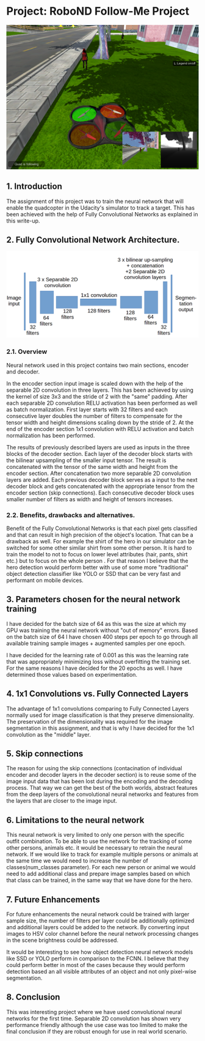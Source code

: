 # Project: RoboND Follow-Me Project

![Simulator Screenshot](sim_screenshot.png)

## 1. Introduction

The assignment of this project was to train the neural network that will enable the quadcopter in the Udacity's simulator to track a target. This has been achieved with the help of Fully Convolutional Networks as explained in this write-up.

## 2. Fully Convolutional Network Architecture.

![FCN Graph](FCN_graph.png)

### 2.1. Overview

Neural network used in this project contains two main sections, encoder and decoder.

In the encoder section input image is scaled down with the help of the separable 2D convolution in three layers. This has been achieved by using the kernel of size 3x3 and the stride of 2 with the "same" padding. After each separable 2D convolution RELU activation has been performed as well as batch normalization. First layer starts with 32 filters and each consecutive layer doubles the number of filters to compensate for the tensor width and height dimensions scaling down by the stride of 2. At the end of the encoder section 1x1 convolution with RELU activation and batch normalization has been performed.

The results of previously described layers are used as inputs in the three blocks of the decoder section. Each layer of the decoder block starts with the bilinear upsampling of the smaller input tensor. The result is concatenated with the tensor of the same width and height from the encoder section. After concatenation two more separable 2D convolution layers are added. Each previous decoder block serves as a input to the next decoder block and gets concatenated with the appropriate tensor from the encoder section (skip connections). Each consecutive decoder block uses smaller number of filters as width and height of tensors increases.

### 2.2. Benefits, drawbacks and alternatives.

Benefit of the Fully Convolutional Networks is that each pixel gets classified and that  can result in high precision of the object's location. That can be a drawback as well. For example the shirt of the hero in our simulator can be switched for some other similar shirt from some other person. It is hard to train the model to not to focus on lower level attributes (hair, pants, shirt etc.) but to focus on the whole person . For that reason I believe that the hero detection would perform better with use of some more "traditional" object detection classifier like YOLO or SSD that can be very fast and performant on mobile devices.

## 3. Parameters chosen for the neural network training

I have decided for the batch size of 64 as this was the size at which my GPU was training the neural network without "out of memory" errors. Based on the batch size of 64 I have chosen 400 steps per epoch to go through all available training sample images + augmented samples per one epoch.

I have decided for the learning rate of 0.001 as this was the learning rate that was appropriately minimizing loss without overfitting the training set. For the same reasons I have decided for the 20 epochs as well. I have determined those values based on experimentation.

## 4. 1x1 Convolutions vs. Fully Connected Layers

The advantage of 1x1 convolutions comparing to Fully Connected Layers normally used for image classification is that they preserve dimensionality. The preservation of the dimensionality was required for the image segmentation in this assignment, and that is why I have decided for the 1x1 convolution as the "middle" layer.

## 5. Skip connections

The reason for using the skip connections (contacination of individual encoder and decoder layers in the decoder section) is to reuse some of the image input data that has been lost during the encoding and the decoding process. That way we can get the best of the both worlds, abstract features from the deep layers of the convolutional neural networks and features from the layers that are closer to the image input. 

## 6. Limitations to the neural network

This neural network is very limited to only one person with the specific outfit combination. To be able to use the network for the tracking of some other persons, animals etc. it would be necessary to retrain the neural network. If we would like to track for example multiple persons or animals at the same time we would need to increase the number of classes(num_classes parameter). For each new person or animal we would need to add additional class and prepare image samples based on which that class can be trained, in the same way that we have done for the hero.

## 7. Future Enhancements

For future enhancements the neural network could be trained with larger sample size, the number of filters per layer could be additionally optimized and additional layers could be added to the network. By converting input images to HSV color channel before the neural network processing changes in the scene brightness could be addressed.

It would be interesting to see how object detection neural network models like SSD or YOLO perform in comparison to the FCNN. I believe that they could perform better in most of the cases because they would perform detection based an all visible attributes of an object and not only pixel-wise segmentation.

## 8. Conclusion

This was interesting project where we have used convolutional neural networks for the first time. Separable 2D convolution has shown very performance friendly although the use case was too limited to make the final conclusion if they are robust enough for use in real world scenario.
